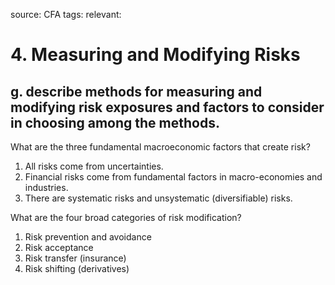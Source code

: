 source: CFA
tags: 
relevant: 

# 4. Measuring and Modifying Risks

## g. describe methods for measuring and modifying risk exposures and factors to consider in choosing among the methods.

What are the three fundamental macroeconomic factors that create risk?
1. All risks come from uncertainties.
2. Financial risks come from fundamental factors in macro-economies and industries.
3. There are systematic risks and unsystematic (diversifiable) risks.

What are the four broad categories of risk modification?
1. Risk prevention and avoidance
2. Risk acceptance
3. Risk transfer (insurance)
4. Risk shifting (derivatives)

